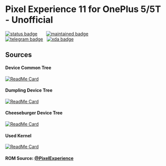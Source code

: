 # Pixel Experience 11 for OnePlus 5/5T - Unofficial

[![status badge](https://img.shields.io/badge/{FIRST}-{SECONDARY}-000000?style=for-the-badge&logo={ICON}&logoColor=white)](https://t.me/lexipc) &nbsp; &nbsp; &nbsp;
[![maintained badge](https://img.shields.io/badge/MAINTAINED-YES-GREEN.svg)](https://t.me/lexipc) <br />
[![telegram badge](https://img.shields.io/badge/Telegram-2CA5E0?style=for-the-badge&logo=telegram&logoColor=white)](https://t.me/lexipc) &nbsp;
[![xda badge](https://img.shields.io/badge/XDA_Developers-F59812?style=for-the-badge&logo=xda-developers&logoColor=white)](https://t.me/lexipc)



## Sources

#### Device Common Tree
[![ReadMe Card](https://github-readme-stats.vercel.app/api/pin/?username=xLexip&repo=pe_device_oneplus_msm8998-common)](https://github.com/xLexip/pe_device_oneplus_msm8998-common)

#### Dumpling Device Tree
[![ReadMe Card](https://github-readme-stats.vercel.app/api/pin/?username=xLexip&repo=pe_device_oneplus_dumpling)](https://github.com/xLexip/pe_device_oneplus_dumpling)

#### Cheeseburger Device Tree
[![ReadMe Card](https://github-readme-stats.vercel.app/api/pin/?username=xLexip&repo=pe_device_oneplus_cheeseburger)](https://github.com/xLexip/pe_device_oneplus_cheeseburger)

#### Used Kernel
[![ReadMe Card](https://github-readme-stats.vercel.app/api/pin/?username=LineageOS-oneplus5&repo=android_kernel_oneplus_msm8998)](https://github.com/LineageOS-oneplus5/android_kernel_oneplus_msm8998)

#### ROM Source: [@PixelExperience](https://github.com/PixelExperience)


